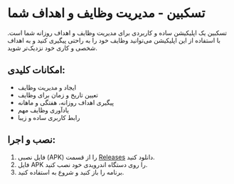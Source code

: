 # تسکبین - مدیریت وظایف و اهداف شما
تسکبین یک اپلیکیشن ساده و کاربردی برای مدیریت وظایف و اهداف روزانه شما است. با استفاده از این اپلیکیشن می‌توانید وظایف خود را به راحتی پیگیری کنید و به اهداف شخصی و کاری خود نزدیک‌تر شوید.


## امکانات کلیدی:
- ایجاد و مدیریت وظایف
- تعیین تاریخ و زمان برای وظایف
- پیگیری اهداف روزانه، هفتگی و ماهانه
- یادآوری وظایف مهم
- رابط کاربری ساده و زیبا


## نصب و اجرا:
1. فایل نصبی (APK) را از قسمت [Releases](https://github.com/mdehghani/repository/releases) دانلود کنید.
2. فایل APK را روی دستگاه اندرویدی خود نصب کنید.
3. برنامه را باز کنید و شروع به استفاده کنید.
